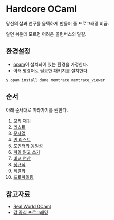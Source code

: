 # Hardcore OCaml
당신의 삶과 연구를 윤택하게 만들어 줄 프로그래밍 비급.

알면 쉬운데 모르면 어려운 콜럼버스의 달걀.

## 환경설정
- [opam](https://opam.ocaml.org)이 설치되어 있는 환경을 가정한다.
- 아래 명령어로 필요한 패키지를 설치한다.
```console
$ opam install dune memtrace memtrace_viewer
```

## 순서
아래 순서대로 따라가기를 권한다.

1. [꼬리 재귀](tail-recursion/)
2. [리스트](list/)
3. [문자열](string/)
4. [빈 리스트](empty/)
5. [포인터와 동일성](equality/)
6. [파일 읽고 쓰기](file-io/)
7. [비교 연산](compare/)
8. [정규식](regexp/)
9. [직렬화](serialize/)
10. [프로파일링](profiling/)

## 참고자료
- [Real World OCaml](https://dev.realworldocaml.org/)
- [값 중심 프로그래밍](doc/value.pdf)
